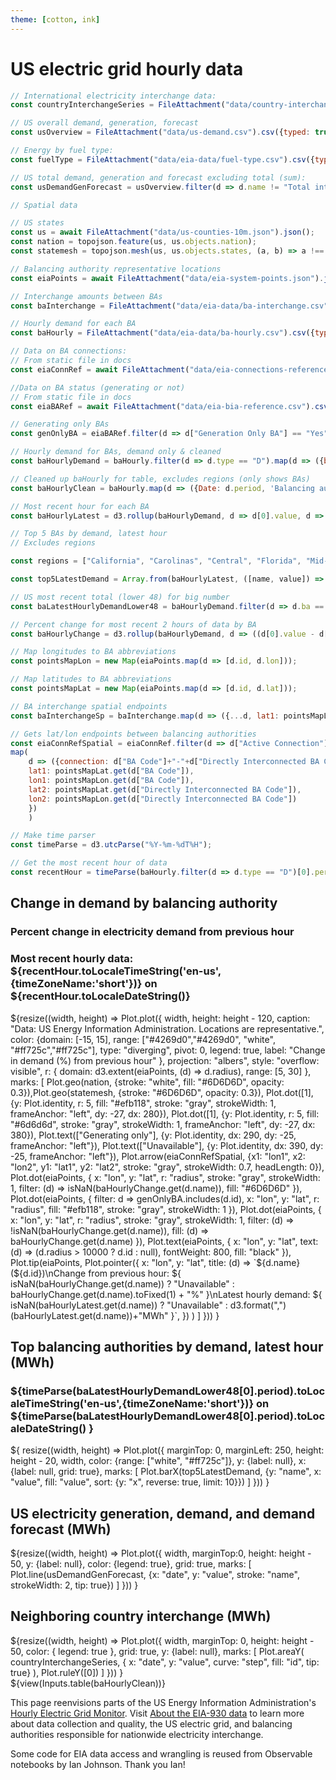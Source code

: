 ```yaml
---
theme: [cotton, ink]
---
```


# US electric grid hourly data

```js
// International electricity interchange data:
const countryInterchangeSeries = FileAttachment("data/country-interchange.csv").csv({typed: true});

// US overall demand, generation, forecast
const usOverview = FileAttachment("data/us-demand.csv").csv({typed: true});

// Energy by fuel type: 
const fuelType = FileAttachment("data/eia-data/fuel-type.csv").csv({typed: true});
```

```js
// US total demand, generation and forecast excluding total (sum):
const usDemandGenForecast = usOverview.filter(d => d.name != "Total interchange");
```

```js
// Spatial data

// US states
const us = await FileAttachment("data/us-counties-10m.json").json();
const nation = topojson.feature(us, us.objects.nation);
const statemesh = topojson.mesh(us, us.objects.states, (a, b) => a !== b);

// Balancing authority representative locations
const eiaPoints = await FileAttachment("data/eia-system-points.json").json().then(d => d[0].data);
```

```js
// Interchange amounts between BAs
const baInterchange = FileAttachment("data/eia-data/ba-interchange.csv").csv({typed: true});

// Hourly demand for each BA
const baHourly = FileAttachment("data/eia-data/ba-hourly.csv").csv({typed: true});

// Data on BA connections:
// From static file in docs
const eiaConnRef = await FileAttachment("data/eia-connections-reference.csv").csv({typed: true});

//Data on BA status (generating or not)
// From static file in docs
const eiaBARef = await FileAttachment("data/eia-bia-reference.csv").csv({typed: true});
```

```js 
// Generating only BAs
const genOnlyBA = eiaBARef.filter(d => d["Generation Only BA"] == "Yes").map(d => d["BA Code"]);
```

```js
// Hourly demand for BAs, demand only & cleaned
const baHourlyDemand = baHourly.filter(d => d.type == "D").map(d => ({ba: d["respondent-name"], baAbb: d["respondent"], period: d.period, value: d.value})); // Only use demand ("D");
```

```js
// Cleaned up baHourly for table, excludes regions (only shows BAs)
const baHourlyClean = baHourly.map(d => ({Date: d.period, 'Balancing authority': d["respondent-name"], Abbreviation: d.respondent, Metric: d["type-name"], Value: d.value, Units: d["value-units"]})).filter(d => !regions.includes(d["Balancing authority"]))
```

```js
// Most recent hour for each BA
const baHourlyLatest = d3.rollup(baHourlyDemand, d => d[0].value, d => d["ba"]);
```

```js
// Top 5 BAs by demand, latest hour
// Excludes regions

const regions = ["California", "Carolinas", "Central", "Florida", "Mid-Atlantic", "Midwest", "New England", "New York", "Northwest", "Southeast", "Southwest", "Tennessee", "Texas", "United States Lower 48"]

const top5LatestDemand = Array.from(baHourlyLatest, ([name, value]) => ({ name, value })).filter(d => !regions.includes(d.name)).sort(((a, b) => b.value - a.value)).slice(0, 5);
```

```js
// US most recent total (lower 48) for big number
const baLatestHourlyDemandLower48 = baHourlyDemand.filter(d => d.ba == "United States Lower 48");
```

```js
// Percent change for most recent 2 hours of data by BA
const baHourlyChange = d3.rollup(baHourlyDemand, d => ((d[0].value - d[1].value) / d[1].value) * 100, d => d["ba"] );
```

```js
// Map longitudes to BA abbreviations
const pointsMapLon = new Map(eiaPoints.map(d => [d.id, d.lon]));

// Map latitudes to BA abbreviations
const pointsMapLat = new Map(eiaPoints.map(d => [d.id, d.lat]));

// BA interchange spatial endpoints
const baInterchangeSp = baInterchange.map(d => ({...d, lat1: pointsMapLat.get(d["fromba"]), lon1: pointsMapLon.get(d["fromba"]), lat2: pointsMapLat.get(d["toba"]), lon2: pointsMapLon.get(d["toba"])}));
```

```js
// Gets lat/lon endpoints between balancing authorities
const eiaConnRefSpatial = eiaConnRef.filter(d => d["Active Connection"] == "Yes").
map(
    d => ({connection: d["BA Code"]+"-"+d["Directly Interconnected BA Code"],
    lat1: pointsMapLat.get(d["BA Code"]), 
    lon1: pointsMapLon.get(d["BA Code"]), 
    lat2: pointsMapLat.get(d["Directly Interconnected BA Code"]), 
    lon2: pointsMapLon.get(d["Directly Interconnected BA Code"])
    })
    )
```

```js
// Make time parser
const timeParse = d3.utcParse("%Y-%m-%dT%H");
```

```js
// Get the most recent hour of data
const recentHour = timeParse(baHourly.filter(d => d.type == "D")[0].period);
```


<div class="grid grid-cols-4" style="grid-auto-rows: 180px;">
  <div class="card grid-colspan-2 grid-rowspan-3">
    <h2>Change in demand by balancing authority</h2>
    <h3>Percent change in electricity demand from previous hour</h3>
    <h3>Most recent hourly data: ${recentHour.toLocaleTimeString('en-us',{timeZoneName:'short'})} on ${recentHour.toLocaleDateString()}</h3>
    ${resize((width, height) => Plot.plot({
        width,
        height: height - 120,
        caption: "Data: US Energy Information Administration. Locations are representative.",
        color: {domain: [-15, 15], range: ["#4269d0","#4269d0", "white", "#ff725c","#ff725c"], type: "diverging", pivot: 0, legend: true, label: "Change in demand (%) from previous hour" },
        projection: "albers",
        style: "overflow: visible",
        r: { domain: d3.extent(eiaPoints, (d) => d.radius), range: [5, 30] },
        marks: [
            Plot.geo(nation, {stroke: "white", fill: "#6D6D6D", opacity: 0.3}),Plot.geo(statemesh, {stroke: "#6D6D6D", opacity: 0.3}),
            Plot.dot([1], {y: Plot.identity, r: 5, fill: "#efb118", stroke: "gray", strokeWidth: 1, frameAnchor: "left", dy: -27, dx: 280}),
            Plot.dot([1], {y: Plot.identity, r: 5, fill: "#6d6d6d", stroke: "gray", strokeWidth: 1, frameAnchor: "left", dy: -27, dx: 380}),
            Plot.text(["Generating only"], {y: Plot.identity, dx: 290, dy: -25, frameAnchor: "left"}),
            Plot.text(["Unavailable"], {y: Plot.identity, dx: 390, dy: -25, frameAnchor: "left"}),
            Plot.arrow(eiaConnRefSpatial, {x1: "lon1", x2: "lon2", y1: "lat1", y2: "lat2", stroke: "gray", strokeWidth: 0.7, headLength: 0}),
            Plot.dot(eiaPoints, { 
                x: "lon",
                y: "lat",
                r: "radius",
                stroke: "gray",
                strokeWidth: 1,
                filter: (d) => isNaN(baHourlyChange.get(d.name)),
                fill: "#6D6D6D"
            }),
            Plot.dot(eiaPoints, {
                filter: d => genOnlyBA.includes(d.id),
                x: "lon",
                y: "lat",
                r: "radius",
                fill: "#efb118",
                stroke: "gray",
                strokeWidth: 1
            }),
            Plot.dot(eiaPoints, {
                x: "lon",
                y: "lat",
                r: "radius",
                stroke: "gray",
                strokeWidth: 1,
                filter: (d) => !isNaN(baHourlyChange.get(d.name)),
                fill: (d) => baHourlyChange.get(d.name)
            }),
            Plot.text(eiaPoints, {
                x: "lon",
                y: "lat",
                text: (d) => (d.radius > 10000 ? d.id : null),
                fontWeight: 800,
                fill: "black"
            }),
            Plot.tip(eiaPoints,
      Plot.pointer({
        x: "lon",
        y: "lat",
        title: (d) =>
          `${d.name} (${d.id})\nChange from previous hour: ${
            isNaN(baHourlyChange.get(d.name))
              ? "Unavailable"
              : baHourlyChange.get(d.name).toFixed(1) + "%"
          }\nLatest hourly demand: ${
            isNaN(baHourlyLatest.get(d.name))
              ? "Unavailable"
              : d3.format(",")(baHourlyLatest.get(d.name))+"MWh"
          }`,
      })
    )
  ]
}))
    }
  </div>
  <div class="card grid-colspan-2 grid-rowspan-1">
  <h2>Top balancing authorities by demand, latest hour (MWh)</h2>
  <h3>${timeParse(baLatestHourlyDemandLower48[0].period).toLocaleTimeString('en-us',{timeZoneName:'short'})} on ${timeParse(baLatestHourlyDemandLower48[0].period).toLocaleDateString() }</h3>
  ${
        resize((width, height) => Plot.plot({
            marginTop: 0,
            marginLeft: 250,
            height: height - 20,
            width,
            color: {range: ["white", "#ff725c"]},
            y: {label: null},
            x: {label: null, grid: true},
            marks: [
                Plot.barX(top5LatestDemand, {y: "name", x: "value", fill: "value", sort: {y: "x", reverse: true, limit: 10}})
            ]
        }))
    }
    </div>
  <div class="card grid-colspan-2 grid-rowspan-1">
<h2>US electricity generation, demand, and demand forecast (MWh)</h2>
   ${resize((width, height) => Plot.plot({
    width, 
    marginTop:0,
    height: height - 50,
    y: {label: null},
    color: {legend: true},
    grid: true,
    marks: [
        Plot.line(usDemandGenForecast, {x: "date", y: "value", stroke: "name", strokeWidth: 2, tip: true})
        ]
}))
   }
  </div>
  <div class="card grid-colspan-2 grid-rowspan-1">
  <h2>Neighboring country interchange (MWh)</h2>
   ${resize((width, height) => Plot.plot({
    width,
    marginTop: 0,
    height: height - 50,
    color: { legend: true },
    grid: true,
    y: {label: null},
    marks: [
        Plot.areaY(
            countryInterchangeSeries,
            { x: "date", y: "value", curve: "step", fill: "id", tip: true}
        ),
        Plot.ruleY([0])
    ]
}))
   }
</div>
<div class="card grid-colspan-4 grid-rowspan-3">
  ${view(Inputs.table(baHourlyClean))}
</div>

<!-- Unused US total bign number
      <div class="card grid-colspan-1 grid-rowspan-1">
    <h2>Total US electricity demand</h2>
    <h3>${timeParse(baLatestHourlyDemandLower48[0].period).toLocaleTimeString('en-us',{timeZoneName:'short'})} on ${timeParse(baLatestHourlyDemandLower48[0].period).toLocaleDateString() }</h3>
    <span class="big">${d3.format(",")(baLatestHourlyDemandLower48[0].value)} MWh</span>
  </div>
<div class="card grid-colspan-1 grid-rowspan-1">
    <h2>Placeholder</h2>
  </div>
-->

This page reenvisions parts of the US Energy Information Administration's [Hourly Electric Grid Monitor]((https://www.eia.gov/electricity/gridmonitor/dashboard/electric_overview/US48/US48)). Visit [About the EIA-930 data](https://www.eia.gov/electricity/gridmonitor/about) to learn more about data collection and quality, the US electric grid, and balancing authorities responsible for nationwide electricity interchange. 

Some code for EIA data access and wrangling is reused from Observable notebooks  by Ian Johnson. Thank you Ian!